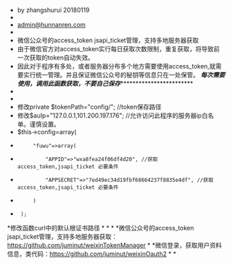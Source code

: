  * by zhangshurui 20180119
 *
 * admin@hunnanren.com
 *
 * 微信公众号的access_token jsapi_ticket管理，支持多地服务器获取
 * 由于微信官方对access_token实行每日获取次数限制，重复获取，将导致前一次获取的token自动失效。
 * 因此对于程序有多处，或者服务器分布多个地方需要使用access_token,就需要实行统一管理。并且保证微信公众号的秘钥等信息只在一处保管。
 ***********************每次需要使用，调用此函数获取，不要自己保存***********************************************
 *
 *
 * 修改private $tokenPath="config/"; //token保存路径
 * 修改$auIp="127.0.0.1,101.200.197.176"; //允许访问此程序的服务器ip白名单。谨慎设置。
 * $this->config=array(
 *          "fuwu"=>array(
 *              "APPID"=>"wxa8fea24f06df4d20", //获取access_token,jsapi_ticket 必要条件
 *              "APPSECRET"=>"7ed49ec34d19fbf68664237f8835e4df", //获取access_token,jsapi_ticket 必要条件
 *          )
 *      );
 *修改函数curl中的默认根证书路径
 *
 *
 *
 *微信公众号的access_token jsapi_ticket管理，支持多地服务器获取：https://github.com/juminut/weixinTokenManager
 *
 *微信登录，获取用户资料信息，类代码：https://github.com/juminut/weixinOauth2
 *
 *
